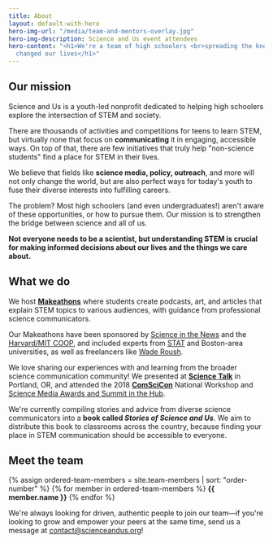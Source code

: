 ```yaml
---
title: About
layout: default-with-hero
hero-img-url: "/media/team-and-mentors-overlay.jpg"
hero-img-description: Science and Us event attendees
hero-content: "<h1>We're a team of high schoolers <br>spreading the knowledge <br>that
  changed our lives</h1>"
---
```


<article markdown="1">

## Our mission

Science and Us is a youth-led nonprofit dedicated to helping high schoolers explore the intersection of STEM and society.

There are thousands of activities and competitions for teens to learn STEM, but virtually none that focus on **communicating** it in engaging, accessible ways. On top of that, there are few initiatives that truly help "non-science students" find a place for STEM in their lives.

We believe that fields like **science media, policy, outreach**, and more will not only change the world, but are also perfect ways for today's youth to fuse their diverse interests into fulfilling careers.

The problem? Most high schoolers (and even undergraduates!) aren't aware of these opportunities, or how to pursue them. Our mission is to strengthen the bridge between science and all of us.

**Not everyone needs to be a scientist, but understanding STEM is crucial for making informed decisions about our lives and the things we care about.**

</article>

<article markdown="1">

## What we do

We host **[Makeathons](https://scienceandus.org/makeathons)** where students create podcasts, art, and articles that explain STEM topics to various audiences, with guidance from professional science communicators.

Our Makeathons have been sponsored by [Science in the News](https://sitn.hms.harvard.edu) and the [Harvard/MIT COOP](https://store.thecoop.com/coop-gives/), and included experts from [STAT](https://www.statnews.com/) and Boston-area universities, as well as freelancers like [Wade Roush](http://www.waderoush.com/).

We love sharing our experiences with and learning from the broader science communication community! We presented at **[Science Talk](https://sciencetalk.org)** in Portland, OR, and attended the 2018 **[ComSciCon](https://comscicon.com)** National Workshop and [Science Media Awards and Summit in the Hub](https://sciencemediasummit.org).

We're currently compiling stories and advice from diverse science communicators into a **book called *Stories of Science and Us***. We aim to distribute this book to classrooms across the country, because finding your place in STEM communication should be accessible to everyone.

</article>

<article markdown="1">

## Meet the team

{% assign ordered-team-members = site.team-members | sort: "order-number" %}
{% for member in ordered-team-members %}
**{{ member.name }}**
{% endfor %}

We're always looking for driven, authentic people to join our team—if you're looking to grow and empower your peers at the same time, send us a message at [contact@scienceandus.org](mailto:contact@scienceandus.org)!

</article>